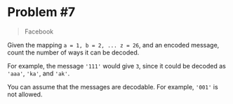# Problem #7

> Facebook

Given the mapping ```a = 1, b = 2, ... z = 26```, and an encoded message, count the
number of ways it can be decoded.

For example, the message ```'111'``` would give ```3```, since it could be
decoded as ```'aaa'```, ```'ka'```, and ```'ak'```.

You can assume that the messages are decodable. For example, ```'001'``` is not allowed.
